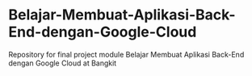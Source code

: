 # Belajar-Membuat-Aplikasi-Back-End-dengan-Google-Cloud
Repository for final project module Belajar Membuat Aplikasi Back-End dengan Google Cloud at Bangkit
